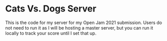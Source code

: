 # Cats Vs. Dogs Server

This is the code for my server for my Open Jam 2021 submission. 
Users do not need to run it as I will be hosting a master server, but you can run it locally to track your score until I set that up.
